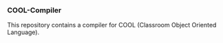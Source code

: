 ### COOL-Compiler

This repository contains a compiler for COOL (Classroom Object Oriented Language).
